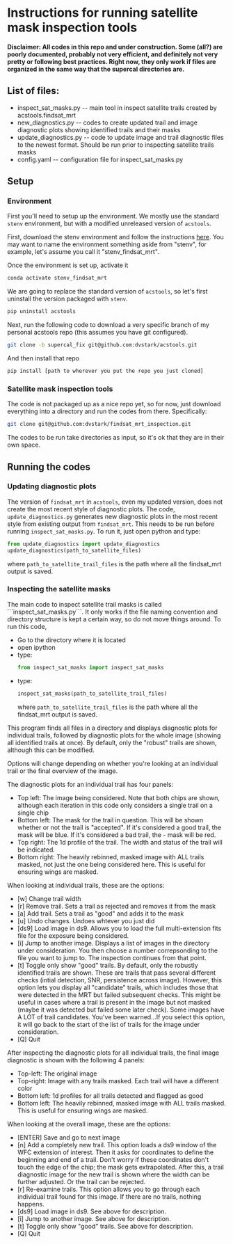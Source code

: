 <h1> Instructions for running satellite mask inspection tools </h1>

<b>Disclaimer: All codes in this repo and under construction. Some (all?) are poorly documented, probably not very efficient, and definitely not very pretty or following best practices. Right now, they only work if files are organized in the same way that the supercal directories are.</b>

<h2> List of files: </h2>

  * inspect_sat_masks.py -- main tool in inspect satellite trails created by acstools.findsat_mrt
  * new_diagnostics.py -- codes to create updated trail and image diagnostic plots showing identified trails and their masks
  * update_diagnostics.py -- code to update image and trail diagnostic files to the newest format. Should be run prior to inspecting satellite trails masks
  * config.yaml -- configuration file for inspect_sat_masks.py

<h2> Setup </h2>

<h3> Environment </h3>

First you'll need to setup up the environment. We mostly use the standard ```stenv``` environment, but with a modified unreleased version of ```acstools```.

First, download the stenv environment and follow the instructions <a href="https://stenv.readthedocs.io/en/latest/index.html">here</a>. You may want to name the environment something aside from "stenv", for example, let's assume you call it "stenv_findsat_mrt".

Once the environment is set up, activate it
```bash
conda activate stenv_findsat_mrt
```
We are going to replace the standard version of ```acstools```, so let's first uninstall the version packaged with ```stenv```.
```bash
pip uninstall acstools
```

Next, run the following code to download a very specific branch of my personal acstools repo (this assumes you have git configured). 
```bash
git clone -b supercal_fix git@github.com:dvstark/acstools.git
```
And then install that repo
```bash
pip install [path to wherever you put the repo you just cloned]
```


<h3>Satellite mask inspection tools</h3>

The code is not packaged up as a nice repo yet, so for now, just download everything into a directory and run the codes from there. Specifically:
```bash
git clone git@github.com:dvstark/findsat_mrt_inspection.git
```
The codes to be run take directories as input, so it's ok that they are in their own space.

<h2>Running the codes</h2>

<h3> Updating diagnostic plots </h3>

The version of ```findsat_mrt``` in ```acstools```, even my updated version, does not create the most recent style of diagnostic plots. The code, ```update_diagnostics.py``` generates new diagnostic plots in the most recent style from existing output from ```findsat_mrt```. This needs to be run before running ```inspect_sat_masks.py```. To run it, just open python and type:
```python
from update_diagnostics import update_diagnostics
update_diagnostics(path_to_satellite_files)
```
where ```path_to_satellite_trail_files``` is the path where all the findsat_mrt output is saved.

<h3> Inspecting the satellite masks </h3>
The main code to inspect satellite trail masks is called ```inspect_sat_masks.py```. It only works if the file naming convention and directory structure is kept a certain way, so do not move things around.
To run this code, 

  * Go to the directory where it is located
  * open ipython
  * type:
    ```python
    from inspect_sat_masks import inspect_sat_masks 
  * type:
    ```python
    inspect_sat_masks(path_to_satellite_trail_files)
    ```
    where ```path_to_satellite_trail_files``` is the path where all the findsat_mrt output is saved.
    
This program finds all files in a directory and displays diagnostic plots for individual trails, followed by diagnostic plots for the whole image (showing all identified trails at once). By default, only the "robust" trails are shown, although this can be modified.

Options will change depending on whether you're looking at an individual trail or the final overview of the image. 

The diagnostic plots for an individual trail has four panels:
- Top left: The image being considered. Note that both chips are shown, although each iteration in this code only considers a single trail on a single chip
- Bottom left: The mask for the trail in question. This will be shown whether or not the trail is "accepted". If it's considered a good trail, the mask will be blue. If it's considered a bad trail, the - 
mask will be red.
- Top right: The 1d profile of the trail. The width and status of the trail will be indicated.
- Bottom right: The heavily rebinned, masked image with ALL trails masked, not just the one being considered here. This is useful for ensuring wings are masked.

When looking at individual trails, these are the options:
* [w] Change trail width
* [r] Remove trail. Sets a trail as rejected and removes it from the mask
* [a] Add trail. Sets a trail as "good" and adds it to the mask
* [u] Undo changes. Undoes whtever you just did
* [ds9] Load image in ds9. Allows you to load the full multi-extension fits file for the exposure being considered.
* [i] Jump to another image. Displays a list of images in the directory under consideration. You then choose a number correpsonding to the file you want to jump to. The inspection continues from that point. 
* [t] Toggle only show "good" trails. By default, only the robustly identified trails are shown. These are trails that pass several different checks (intial detection, SNR, persistence across image). However, this option lets you display all "candidate" trails, which includes those that were detected in the MRT but failed subsequent checks. This might be useful in cases where a trail is present in the image but not masked (maybe it was detected but failed some later check). Some images have A LOT of trail candidates. You've been warned...If you select this option, it will go back to the start of the list of trails for the image under consideration. 
* [Q] Quit

After inspecting the diagnostic plots for all individual trails, the final image diagnostic is shown with the following 4 panels:
- Top-left: The original image
- Top-right: Image with any trails masked. Each trail will have a different color
- Bottom left: 1d profiles for all trails detected and flagged as good
- Bottom left: The  heavily rebinned, masked image with ALL trails masked. This is useful for ensuring wings are masked.
  
When looking at the overall image, these are the options:

* [ENTER] Save and go to next image
* [n] Add a completely new trail. This option loads a ds9 window of the WFC extension of interest. Then it asks for coordinates to define the beginning and end of a trail. Don't worry if these coordinates don't touch the edge of the chip; the mask gets extrapolated. After this, a trail diagnostic image for the new trail is shown where the width can be further adjusted. Or the trail can be rejected.
* [r] Re-examine trails. This option allows you to go through each individual trail found for this image. If there are no trails, nothing happens. 
* [ds9] Load image in ds9.  See above for description.
* [i] Jump to another image. See above for description.
* [t] Toggle only show "good" trails. See above for description.
* [Q] Quit




